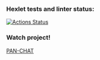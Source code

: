 ### Hexlet tests and linter status:
[![Actions Status](https://github.com/panechek/frontend-project-lvl4/workflows/hexlet-check/badge.svg)](https://github.com/panechek/frontend-project-lvl4/actions)

### Watch project!
[PAN-CHAT](hhttps://pan-chat.onrender.com)
